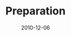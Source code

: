 ---
layout: music 
title: "Preparation"
series: "The 365 Days of Christmas"
date: 2010-12-06 
description: "Jenny Baker talks about what it means to prepare room for Jesus in our lives."
audio: "http://s3.amazonaws.com/crossroadsaudiomessages/preparation.mp3"
audio-duration: "36:23"
---